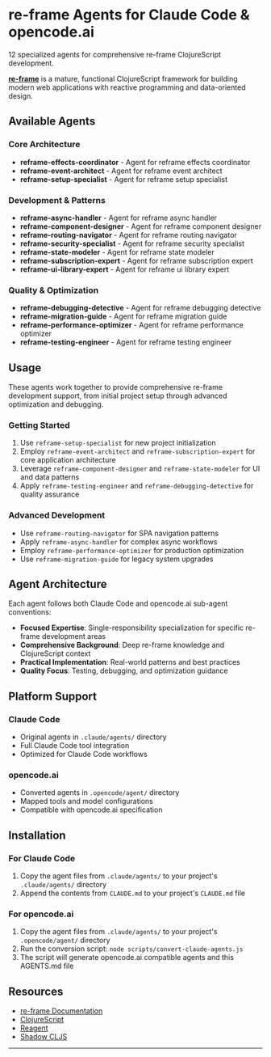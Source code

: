 # re-frame Agents for Claude Code & opencode.ai

12 specialized agents for comprehensive re-frame ClojureScript development.

**[re-frame](https://day8.github.io/re-frame/re-frame/)** is a mature, functional ClojureScript framework for building modern web applications with reactive programming and data-oriented design.

## Available Agents

### Core Architecture

- **reframe-effects-coordinator** - Agent for reframe effects coordinator
- **reframe-event-architect** - Agent for reframe event architect
- **reframe-setup-specialist** - Agent for reframe setup specialist

### Development & Patterns

- **reframe-async-handler** - Agent for reframe async handler
- **reframe-component-designer** - Agent for reframe component designer
- **reframe-routing-navigator** - Agent for reframe routing navigator
- **reframe-security-specialist** - Agent for reframe security specialist
- **reframe-state-modeler** - Agent for reframe state modeler
- **reframe-subscription-expert** - Agent for reframe subscription expert
- **reframe-ui-library-expert** - Agent for reframe ui library expert

### Quality & Optimization

- **reframe-debugging-detective** - Agent for reframe debugging detective
- **reframe-migration-guide** - Agent for reframe migration guide
- **reframe-performance-optimizer** - Agent for reframe performance optimizer
- **reframe-testing-engineer** - Agent for reframe testing engineer

## Usage

These agents work together to provide comprehensive re-frame development support, from initial project setup through advanced optimization and debugging.

### Getting Started
1. Use `reframe-setup-specialist` for new project initialization
2. Employ `reframe-event-architect` and `reframe-subscription-expert` for core application architecture
3. Leverage `reframe-component-designer` and `reframe-state-modeler` for UI and data patterns
4. Apply `reframe-testing-engineer` and `reframe-debugging-detective` for quality assurance

### Advanced Development
- Use `reframe-routing-navigator` for SPA navigation patterns
- Apply `reframe-async-handler` for complex async workflows
- Employ `reframe-performance-optimizer` for production optimization
- Use `reframe-migration-guide` for legacy system upgrades

## Agent Architecture

Each agent follows both Claude Code and opencode.ai sub-agent conventions:
- **Focused Expertise**: Single-responsibility specialization for specific re-frame development areas
- **Comprehensive Background**: Deep re-frame knowledge and ClojureScript context
- **Practical Implementation**: Real-world patterns and best practices
- **Quality Focus**: Testing, debugging, and optimization guidance

## Platform Support

### Claude Code
- Original agents in `.claude/agents/` directory
- Full Claude Code tool integration
- Optimized for Claude Code workflows

### opencode.ai
- Converted agents in `.opencode/agent/` directory
- Mapped tools and model configurations
- Compatible with opencode.ai specification

## Installation

### For Claude Code
1. Copy the agent files from `.claude/agents/` to your project's `.claude/agents/` directory
2. Append the contents from `CLAUDE.md` to your project's `CLAUDE.md` file

### For opencode.ai
1. Copy the agent files from `.claude/agents/` to your project's `.opencode/agent/` directory
2. Run the conversion script: `node scripts/convert-claude-agents.js`
3. The script will generate opencode.ai compatible agents and this AGENTS.md file

## Resources

- [re-frame Documentation](https://day8.github.io/re-frame/re-frame/)
- [ClojureScript](https://clojurescript.org/)
- [Reagent](https://reagent-project.github.io/)
- [Shadow CLJS](https://shadow-cljs.github.io/docs/UsersGuide.html)

---
